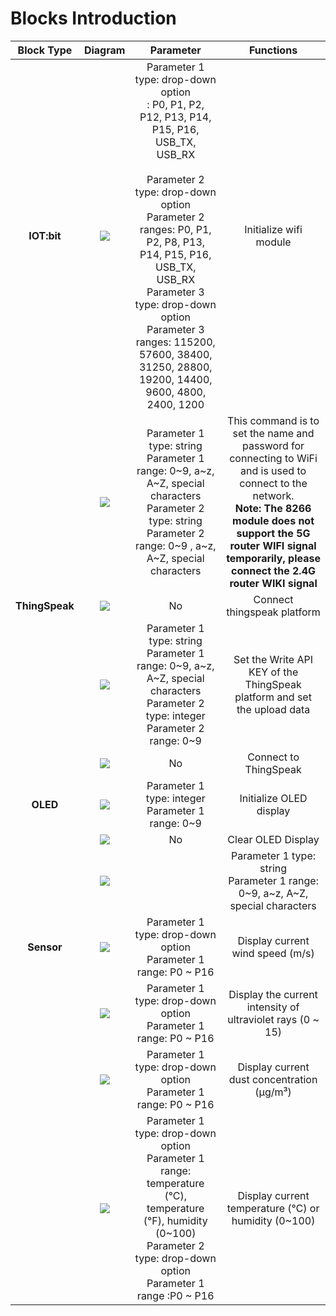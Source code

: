 ﻿---
sidebar_position: 6
sidebar_label: 软件积木块介绍
---

# Blocks Introduction

| Block Type | Diagram | Parameter | Functions |
| :-: | :-: | :-: | :-: |
| **IOT:bit** | ![](https://wiki-media-ef.oss-cn-hongkong.aliyuncs.com/i18n/en/docusaurus-plugin-content-docs/current/microbit/interesting-case/microbit-smart-climate-kit/about-the-microbit-smart-climate-kit/images/smart-climate-kit-introduction-to-the-functions-of-the-blocks-01.png) | Parameter 1 type: drop-down option<br />: P0, P1, P2, P12, P13, P14, P15, P16, USB_TX, USB_RX<br /><br />Parameter 2 type: drop-down option<br />Parameter 2 ranges: P0, P1, P2, P8, P13, P14, P15, P16, USB_TX, USB_RX<br />Parameter 3 type: drop-down option<br />Parameter 3 ranges: 115200, 57600, 38400, 31250, 28800, 19200, 14400, 9600, 4800, 2400, 1200 | Initialize wifi module |
|  | ![](https://wiki-media-ef.oss-cn-hongkong.aliyuncs.com/i18n/en/docusaurus-plugin-content-docs/current/microbit/interesting-case/microbit-smart-climate-kit/about-the-microbit-smart-climate-kit/images/smart-climate-kit-introduction-to-the-functions-of-the-blocks-02.png) | Parameter 1 type: string<br />Parameter 1 range: 0~9, a~z, A~Z, special characters<br />Parameter 2 type: string<br />Parameter 2 range: 0~9 , a~z, A~Z, special characters | This command is to set the name and password for connecting to WiFi and is used to connect to the network. <br />**Note: The 8266 module does not support the 5G router WIFI signal temporarily, please connect the 2.4G router WIKI signal** | Connect to wifi |
| **ThingSpeak** | ![](https://wiki-media-ef.oss-cn-hongkong.aliyuncs.com/i18n/en/docusaurus-plugin-content-docs/current/microbit/interesting-case/microbit-smart-climate-kit/about-the-microbit-smart-climate-kit/images/smart-climate-kit-introduction-to-the-functions-of-the-blocks-03.png) | No | Connect thingspeak platform |
|  | ![](https://wiki-media-ef.oss-cn-hongkong.aliyuncs.com/i18n/en/docusaurus-plugin-content-docs/current/microbit/interesting-case/microbit-smart-climate-kit/about-the-microbit-smart-climate-kit/images/smart-climate-kit-introduction-to-the-functions-of-the-blocks-04.png) | Parameter 1 type: string<br />Parameter 1 range: 0~9, a~z, A~Z, special characters<br />Parameter 2 type: integer<br />Parameter 2 range: 0~9 | Set the Write API KEY of the ThingSpeak platform and set the upload data |
|  | ![](https://wiki-media-ef.oss-cn-hongkong.aliyuncs.com/i18n/en/docusaurus-plugin-content-docs/current/microbit/interesting-case/microbit-smart-climate-kit/about-the-microbit-smart-climate-kit/images/smart-climate-kit-introduction-to-the-functions-of-the-blocks-05.png) | No | Connect to ThingSpeak |
| **OLED** | ![](https://wiki-media-ef.oss-cn-hongkong.aliyuncs.com/i18n/en/docusaurus-plugin-content-docs/current/microbit/interesting-case/microbit-smart-climate-kit/about-the-microbit-smart-climate-kit/images/smart-climate-kit-introduction-to-the-functions-of-the-blocks-06.png) | Parameter 1 type: integer<br />Parameter 1 range: 0~9 | Initialize OLED display |
| | ![](https://wiki-media-ef.oss-cn-hongkong.aliyuncs.com/i18n/en/docusaurus-plugin-content-docs/current/microbit/interesting-case/microbit-smart-climate-kit/about-the-microbit-smart-climate-kit/images/smart-climate-kit-introduction-to-the-functions-of-the-blocks-07.png) | No | Clear OLED Display |
| | ![](https://wiki-media-ef.oss-cn-hongkong.aliyuncs.com/i18n/en/docusaurus-plugin-content-docs/current/microbit/interesting-case/microbit-smart-climate-kit/about-the-microbit-smart-climate-kit/images/smart-climate-kit-introduction-to-the-functions-of-the-blocks-08.png) ||Parameter 1 type: string<br />Parameter 1 range: 0~9, a~z, A~Z, special characters<br /> | OLED display shows string |
| **Sensor** | ![](https://wiki-media-ef.oss-cn-hongkong.aliyuncs.com/i18n/en/docusaurus-plugin-content-docs/current/microbit/interesting-case/microbit-smart-climate-kit/about-the-microbit-smart-climate-kit/images/smart-climate-kit-introduction-to-the-functions-of-the-blocks-09.png) | Parameter 1 type: drop-down option<br />Parameter 1 range: P0 ~ P16 | Display current wind speed (m/s) |
| | ![](https://wiki-media-ef.oss-cn-hongkong.aliyuncs.com/i18n/en/docusaurus-plugin-content-docs/current/microbit/interesting-case/microbit-smart-climate-kit/about-the-microbit-smart-climate-kit/images/smart-climate-kit-introduction-to-the-functions-of-the-blocks-10.png) | Parameter 1 type: drop-down option<br />Parameter 1 range: P0 ~ P16 | Display the current intensity of ultraviolet rays (0 ~ 15) |
| | ![](https://wiki-media-ef.oss-cn-hongkong.aliyuncs.com/i18n/en/docusaurus-plugin-content-docs/current/microbit/interesting-case/microbit-smart-climate-kit/about-the-microbit-smart-climate-kit/images/smart-climate-kit-introduction-to-the-functions-of-the-blocks-11.png) | Parameter 1 type: drop-down option<br />Parameter 1 range: P0 ~ P16 | Display current dust concentration (μg/m³) |
| | ![](https://wiki-media-ef.oss-cn-hongkong.aliyuncs.com/i18n/en/docusaurus-plugin-content-docs/current/microbit/interesting-case/microbit-smart-climate-kit/about-the-microbit-smart-climate-kit/images/smart-climate-kit-introduction-to-the-functions-of-the-blocks-12.png) | Parameter 1 type: drop-down option<br />Parameter 1 range: temperature (°C), temperature (°F), humidity (0~100)<br /> Parameter 2 type: drop-down option<br />Parameter 1 range :P0 ~ P16 | Display current temperature (℃) or humidity (0~100) |
